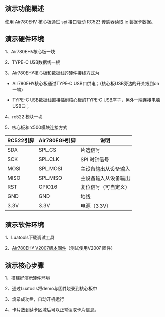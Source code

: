 
## 演示功能概述

使用 Air780EHV 核心板通过 spi 接口驱动 RC522 传感器读取 ic 数据卡数据。

## 演示硬件环境

1、Air780EHV核心板一块

2、TYPE-C USB数据线一根

3、Air780EHV核心板和数据线的硬件接线方式为

- Air780EHV核心板通过TYPE-C USB口供电；（核心板USB旁边的开关拨到on一端）

- TYPE-C USB数据线直接插到核心板的TYPE-C USB座子，另外一端连接电脑USB口；

4、rc522 模块一块


5、核心板和rc500模块连接方式

| RC522引脚   | Air780EGH引脚  |说明               |
|------------|----------------|-------------------|
| SDA        | SPL.CS         | 片选信号           |
| SCK        | SPL.CLK        | SPI 时钟信号       |
| MOSI       | SPL.MOSI       | 主设备输出从设备输入 |
| MISO       | SPL.MISO       | 主设备输入从设备输出 |
| RST        | GPIO16         | 复位信号（可自定义）|
| GND        | GND            | 地线               |
| 3.3V       | 3.3V           | 电源（3.3V）       |

## 演示软件环境

1、Luatools下载调试工具

2、[Air780EHV V2007版本固件](https://docs.openluat.com/air780ehv/luatos/firmware/version/)（测试使用V2007 固件）

## 演示核心步骤

1、搭建好演示硬件环境

2、通过Luatools将demo与固件烧录到核心板中

3、烧录成功后，自动开机运行

4、卡片放到读卡区域后可以正常读取卡片信息。

